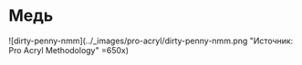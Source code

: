 # Медь

![dirty-penny-nmm](../_images/pro-acryl/dirty-penny-nmm.png "Источник: Pro Acryl Methodology" =650x)

